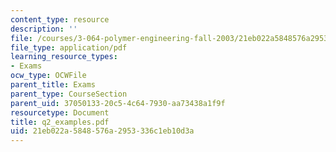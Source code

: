 ```yaml
---
content_type: resource
description: ''
file: /courses/3-064-polymer-engineering-fall-2003/21eb022a5848576a2953336c1eb10d3a_q2_examples.pdf
file_type: application/pdf
learning_resource_types:
- Exams
ocw_type: OCWFile
parent_title: Exams
parent_type: CourseSection
parent_uid: 37050133-20c5-4c64-7930-aa73438a1f9f
resourcetype: Document
title: q2_examples.pdf
uid: 21eb022a-5848-576a-2953-336c1eb10d3a
---
```

